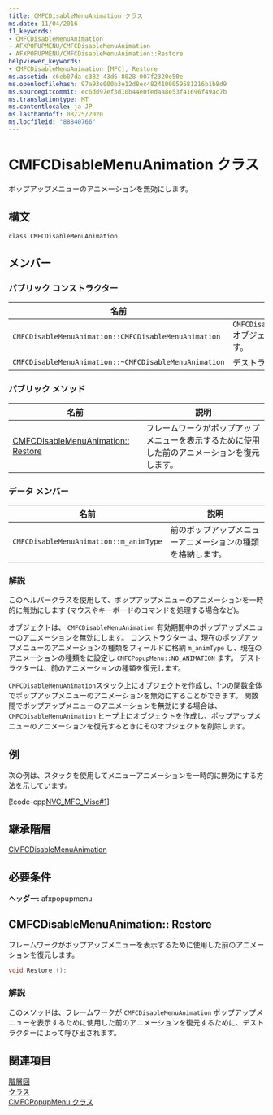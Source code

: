 ```yaml
---
title: CMFCDisableMenuAnimation クラス
ms.date: 11/04/2016
f1_keywords:
- CMFCDisableMenuAnimation
- AFXPOPUPMENU/CMFCDisableMenuAnimation
- AFXPOPUPMENU/CMFCDisableMenuAnimation::Restore
helpviewer_keywords:
- CMFCDisableMenuAnimation [MFC], Restore
ms.assetid: c6eb07da-c382-43d6-8028-007f2320e50e
ms.openlocfilehash: 97a93e000b3e12d8ec4824100059581216b1b8d9
ms.sourcegitcommit: ec6dd97ef3d10b44e0fedaa8e53f41696f49ac7b
ms.translationtype: MT
ms.contentlocale: ja-JP
ms.lasthandoff: 08/25/2020
ms.locfileid: "88840766"
---
```

# <a name="cmfcdisablemenuanimation-class"></a>CMFCDisableMenuAnimation クラス

ポップアップメニューのアニメーションを無効にします。

## <a name="syntax"></a>構文

```
class CMFCDisableMenuAnimation
```

## <a name="members"></a>メンバー

### <a name="public-constructors"></a>パブリック コンストラクター

|名前|説明|
|-|-|
|`CMFCDisableMenuAnimation::CMFCDisableMenuAnimation`|`CMFCDisableMenuAnimation` オブジェクトを構築します。|
|`CMFCDisableMenuAnimation::~CMFCDisableMenuAnimation`|デストラクターです。|

### <a name="public-methods"></a>パブリック メソッド

|名前|説明|
|-|-|
|[CMFCDisableMenuAnimation:: Restore](#restore)|フレームワークがポップアップメニューを表示するために使用した前のアニメーションを復元します。|

### <a name="data-members"></a>データ メンバー

|名前|説明|
|-|-|
|`CMFCDisableMenuAnimation::m_animType`|前のポップアップメニューアニメーションの種類を格納します。|

### <a name="remarks"></a>解説

このヘルパークラスを使用して、ポップアップメニューのアニメーションを一時的に無効にします (マウスやキーボードのコマンドを処理する場合など)。

オブジェクトは、 `CMFCDisableMenuAnimation` 有効期間中のポップアップメニューのアニメーションを無効にします。 コンストラクターは、現在のポップアップメニューのアニメーションの種類をフィールドに格納 `m_animType` し、現在のアニメーションの種類をに設定し `CMFCPopupMenu::NO_ANIMATION` ます。 デストラクターは、前のアニメーションの種類を復元します。

`CMFCDisableMenuAnimation`スタック上にオブジェクトを作成し、1つの関数全体でポップアップメニューのアニメーションを無効にすることができます。 関数間でポップアップメニューのアニメーションを無効にする場合は、 `CMFCDisableMenuAnimation` ヒープ上にオブジェクトを作成し、ポップアップメニューのアニメーションを復元するときにそのオブジェクトを削除します。

## <a name="example"></a>例

次の例は、スタックを使用してメニューアニメーションを一時的に無効にする方法を示しています。

[!code-cpp[NVC_MFC_Misc#1](../../mfc/reference/codesnippet/cpp/cmfcdisablemenuanimation-class_1.h)]

## <a name="inheritance-hierarchy"></a>継承階層

[CMFCDisableMenuAnimation](../../mfc/reference/cmfcdisablemenuanimation-class.md)

## <a name="requirements"></a>必要条件

**ヘッダー:** afxpopupmenu

## <a name="cmfcdisablemenuanimationrestore"></a><a name="restore"></a> CMFCDisableMenuAnimation:: Restore

フレームワークがポップアップメニューを表示するために使用した前のアニメーションを復元します。

```cpp
void Restore ();
```

### <a name="remarks"></a>解説

このメソッドは、フレームワークが `CMFCDisableMenuAnimation` ポップアップメニューを表示するために使用した前のアニメーションを復元するために、デストラクターによって呼び出されます。

## <a name="see-also"></a>関連項目

[階層図](../../mfc/hierarchy-chart.md)<br/>
[クラス](../../mfc/reference/mfc-classes.md)<br/>
[CMFCPopupMenu クラス](../../mfc/reference/cmfcpopupmenu-class.md)
